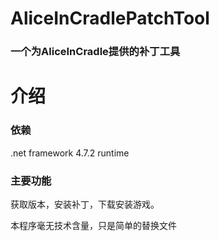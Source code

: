 # AliceInCradlePatchTool 
### 一个为AliceInCradle提供的补丁工具

# 介绍
### 依赖
.net framework 4.7.2 runtime

### 主要功能
获取版本，安装补丁，下载安装游戏。

本程序毫无技术含量，只是简单的替换文件